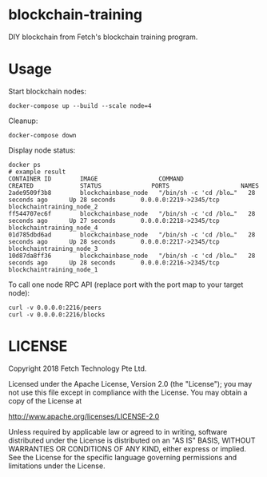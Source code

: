 # blockchain-training

DIY blockchain from Fetch's blockchain training program.

# Usage

Start blockchain nodes:

    docker-compose up --build --scale node=4

Cleanup:

    docker-compose down

Display node status:

    docker ps
    # example result
    CONTAINER ID        IMAGE                 COMMAND                  CREATED             STATUS              PORTS                    NAMES
    2ade9509f3b8        blockchainbase_node   "/bin/sh -c 'cd /blo…"   28 seconds ago      Up 28 seconds       0.0.0.0:2219->2345/tcp   blockchaintraining_node_2
    ff544707ec6f        blockchainbase_node   "/bin/sh -c 'cd /blo…"   28 seconds ago      Up 27 seconds       0.0.0.0:2218->2345/tcp   blockchaintraining_node_4
    01d785dbd6ad        blockchainbase_node   "/bin/sh -c 'cd /blo…"   28 seconds ago      Up 28 seconds       0.0.0.0:2217->2345/tcp   blockchaintraining_node_3
    10d87da8ff36        blockchainbase_node   "/bin/sh -c 'cd /blo…"   28 seconds ago      Up 28 seconds       0.0.0.0:2216->2345/tcp   blockchaintraining_node_1

To call one node RPC API (replace port with the port map to your target node):

    curl -v 0.0.0.0:2216/peers
    curl -v 0.0.0.0:2216/blocks

# LICENSE

Copyright 2018 Fetch Technology Pte Ltd.

Licensed under the Apache License, Version 2.0 (the "License"); you may not use
this file except in compliance with the License. You may obtain a copy of the
License at

http://www.apache.org/licenses/LICENSE-2.0

Unless required by applicable law or agreed to in writing, software distributed
under the License is distributed on an "AS IS" BASIS, WITHOUT WARRANTIES OR
CONDITIONS OF ANY KIND, either express or implied. See the License for the
specific language governing permissions and limitations under the License.
